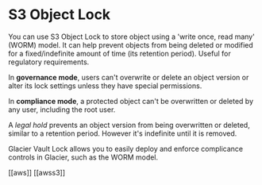 # S3 Object Lock

You can use S3 Object Lock to store object using a 'write once, read many' (WORM) model. It can help prevent objects from being deleted or modified for a fixed/indefinite amount of time (its retention period). Useful for regulatory requirements.

In **governance mode**, users can't overwrite or delete an object version or alter its lock settings unless they have special permissions.

In **compliance mode**, a protected object can't be overwritten or deleted by any user, including the root user.

A *legal hold* prevents an object version from being overwritten or deleted, similar to a retention period. However it's indefinite until it is removed.

Glacier Vault Lock allows you to easily deploy and enforce complicance controls in Glacier, such as the WORM model.

[[aws]]
[[awss3]]